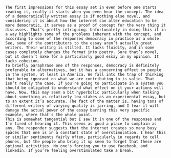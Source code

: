	The first impressions for this essay set in even before one starts reading it, really it starts when you even hear the concept. The idea of a democratically written essay is if nothing else novel, and considering it is about how the internet can alter education to be more democratic, it serves as a proof of concept for the very thing it discusses. That’s pretty intriguing. Unfortunately in doing this it in a way highlights some of the problems inherent with the concept, and according to some of the responses democracy in practice as a whole. See, some of the contributors to the essay aren’t actually great writers. Their writing is stilted. It lacks fluidity, and in some cases completely changes the format into poetry. Sure that’s novel, but it doesn’t make for a particularly good essay in my opinion. It lacks cohesion. 
	To briefly paraphrase one of the responses, democracy is definitely preferable to alternatives, but it has a concerning effect on people in the system, at least in America. We fall into the trap of thinking that being ignorant on what we are contributing to is valid. That isn’t really the case. If you’re going to participate in a system you should be obligated to understand what effect on it your actions will have. Now, this may seem a bit hyperbolic particularly when talking about something as relatively low stakes as an experimental essay, but to an extent it’s accurate. The fact of the matter is, having tons of different writers of varying quality is jarring, and I fear it will damage the actual power of the essay barring this very specific example, where that's the whole point.
	This is somewhat tangential but I saw it in one of the responses and I’m tired of hearing it. This seems as good a place to complain as any. The responder suggests that the internet creates so many busy spaces that one is in a constant state of overstimulation. I hear this or similar sentiments fairly often, particularly in regards to cell phones, but the people who bring it up seem to forget that these are optional activities. No one's forcing you to use facebook, and linkedin. If you’re feeling overstimulated take a break.
